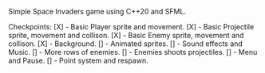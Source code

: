 Simple Space Invaders game using C++20 and SFML.

Checkpoints:
[X] - Basic Player sprite and movement.
[X] - Basic Projectile sprite, movement and collison.
[X] - Basic Enemy sprite, movement and collison.
[X] - Background.
[] - Animated sprites.
[] - Sound effects and Music.
[] - More rows of enemies.
[] - Enemies shoots projectiles.
[] - Menu and Pause.
[] - Point system and respawn.

